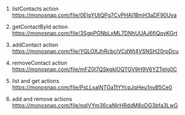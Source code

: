 1. listContacts action https://monosnap.com/file/0ElgYUtQPg7CvPHAl1BmH3aDF90Uva
2. getContactById action https://monosnap.com/file/3SgpPGNbLxML7DNhUUAJ6fiQqyKGrt
3. addContact action https://monosnap.com/file/YQLOXJhRcbciVCdWt4VSNSH20rpDcu
4. removeContact action https://monosnap.com/file/mFZ0I7QSkgklOQTGV9H9V6YZTeIg0C

5. list and get actions https://monosnap.com/file/PsLLxaINTOaTtYYcpJqHeu1nvB5Ce0
6. add and remove actions https://monosnap.com/file/nqIVYm36caNIrHRddM8oDG3bfa3LwG
